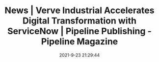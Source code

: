 ---
"title": "News | Verve Industrial Accelerates Digital Transformation with ServiceNow | Pipeline Publishing - Pipeline Magazine"
"date": "2021-9-23 21:29:44"
"feed_name": "GOOGLENEWSINDUSTRIAL"
"feed_website": "https://news.google.com/search?q=industrial%2Bincident&hl=en-US&gl=US&ceid=US:en"
"feed_rss": "https://news.google.com/rss/search?q=industrial%2Bincident&hl=en-US&gl=US&ceid=US:en"
"link": "https://www.pipelinepub.com/news/Verve-Industrial-Accelerates-Digital-Transformation-with-ServiceNow"
"file": "_posts/2021-1-1-823f026bea6aae16298ae9ba8a48c34dff5c9c47.md"
"accident": "0"
"drilling": "0"
"dead": "0"
"injured": "0"
"where": "unknown site"
---